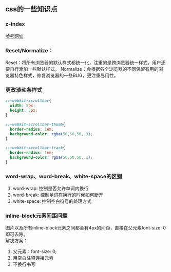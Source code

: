 ## css的一些知识点

### z-index
[参考网址](https://webdesign.tutsplus.com/zh-hans/articles/what-you-may-not-know-about-the-z-index-property--webdesign-16892)

### Reset/Normalize：
Reset：将所有浏览器的默认样式都统一化，注重的是跨浏览器统一样式，用户还要自行添加一些默认样式。
Normalize：会根据各个浏览器的不同保留有用的浏览器特色样式，修复浏览器的一些BUG，更注重易用性。

### 更改滚动条样式
```css
::-webkit-scrollbar{
  width: 5px;
  height: 5px;
}

::-webkit-scrollbar-thumb{
  border-radius: 1em;
  background-color: rgba(50,50,50,.3);
}

::-webkit-scrollbar-track{
  border-radius: 1em;
  background-color: rgba(50,50,50,.1);
}
```

### word-wrap、word-break、white-space的区别
1. word-wrap: 控制是否允许单词内换行
2. word-break: 控制单词在换行的时候如何断开
3. white-space: 控制空白符号的处理方式

### inline-block元素间距问题
图片以及所有inline-block元素之间都会有4px的间距，直接在父元素font-size: 0即可去除。<br>
解决方案：
1. 父元素：font-size: 0;
2. 用空白注释连接元素
3. 不换行书写